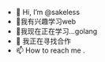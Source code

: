 - 👋 Hi, I’m @sakeless
- 👀我有兴趣学习web
- 🌱我现在正在学习...golang
- 💞️ 我正在寻找合作
- 📫 How to reach me .

<!---
sakeless/sakeless is a ✨ special ✨ repository because its `README.md` (this file) appears on your GitHub profile.
You can click the Preview link to take a look at your changes.
--->
